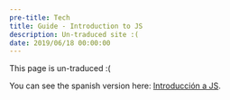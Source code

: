 ```yaml
---
pre-title: Tech
title: Guide - Introduction to JS
description: Un-traduced site :(
date: 2019/06/18 00:00:00
---
```


This page is un-traduced :(

You can see the spanish version here: [Introducción a JS](/es/tech/guia-introduccion-a-js).
